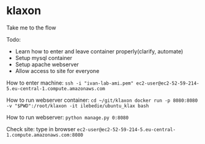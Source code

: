 # klaxon
Take me to the flow

Todo:
- Learn how to enter and leave container properly(clarify, automate)
- Setup mysql container
- Setup apache webserver
- Allow access to site for everyone


How to enter machine:
`ssh -i "ivan-lab-ami.pem" ec2-user@ec2-52-59-214-5.eu-central-1.compute.amazonaws.com`

How to run webserver container:
`cd ~/git/klaxon
docker run -p 8080:8080  -v "$PWD":/root/klaxon -it ilebedie/ubuntu_klax bash`

How to run webserver:
`python manage.py 0:8080`

Check site: type in browser
`ec2-user@ec2-52-59-214-5.eu-central-1.compute.amazonaws.com:8080`

